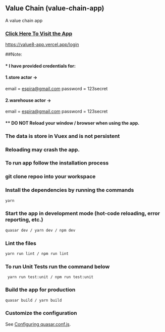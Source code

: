 ## Value Chain (value-chain-app)

A value chain app

### [Click Here To Visit the App]('https://value8-app.vercel.app/login')

https://value8-app.vercel.app/login

##Note:
#### * I have provided credentials for:
#### 1.store actor ->
 email = espira@gmail.com
 password = 123secret
#### 2.warehouse actor ->
 email = espira@gmail.com
 password = 123secret

#### ** DO NOT Reload your window / browser when using the app.
### The data is store in Vuex and is not persistent
### Reloading may crash the app.


### To run app follow the installation process

### git clone repoo into your workspace

### Install the dependencies by running the commands
```bash
yarn
```

### Start the app in development mode (hot-code reloading, error reporting, etc.)
```bash
quasar dev / yarn dev / npm dev

```

### Lint the files
```bash
yarn run lint / npm run lint
```

### To run Unit Tests run the command below
```
 yarn run test:unit / npm run test:unit
```

### Build the app for production
```bash
quasar build / yarn build
```
### Customize the configuration
See [Configuring quasar.conf.js](https://v1.quasar.dev/quasar-cli/quasar-conf-js).
